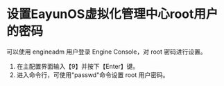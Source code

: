 # 设置EayunOS虚拟化管理中心root用户的密码

可以使用 engineadm 用户登录 Engine Console，对 root 密码进行设置。

1. 在主配置界面输入【9】并按下【Enter】键。
2. 进入命令行，可使用"passwd"命令设置 root 用户密码。
